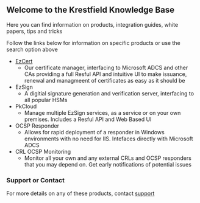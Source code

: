 ## Welcome to the Krestfield Knowledge Base

Here you can find information on products, integration guides, white papers, tips and tricks

Follow the links below for information on specific products or use the search option above

- [EzCert](./ezcert/ezcert)
  - Our certificate manager, interfacing to Microsoft ADCS and other CAs providing a full Resful API and intuitive UI to make issuance, renewal and managmeent of certificates as easy as it should be
- EzSign
  - A digitial signature generation and verification server, interfacing to all popular HSMs
- PkCloud
  - Manage multiple EzSign services, as a service or on your own premises. Includes a Resful API and Web Based UI
- OCSP Responder
  - Allows for rapid deployment of a responder in Windows environments with no need for IIS.  Intefaces directly with Microsoft ADCS
- CRL OCSP Monitoring
  - Monitor all your own and any external CRLs and OCSP responders that you may depend on. Get early notifications of potential issues



### Support or Contact

For more details on any of these products, contact [support](support@krestfield.com) 
